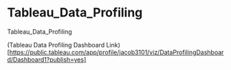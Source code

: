 # Tableau_Data_Profiling
Tableau_Data_Profiling

(Tableau Data Profiling Dashboard Link)[https://public.tableau.com/app/profile/jacob3101/viz/DataProfilingDashboard/Dashboard1?publish=yes]
